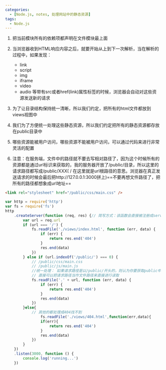 ```yaml
---
categories:
  - [Node.js, notes, 处理网站中的静态资源]
tags:
  - Node.js
---
```

1. 把当前模块所有的依赖项都声明在文件模块最上面
2. 当浏览器收到HTML响应内容之后，就要开始从上到下一次解析，当在解析的过程中，如果发现：
   - link
   - script
   - img
   - iframe
   - video
   - audio 
   等带有src或者href(link)属性标签的时候，浏览器会自动对这些资源发送新的请求
   
3. 为了让目录结构保持统一清晰，所以我们约定，把所有的html文件都放到views视图中
4. 我们为了方便统一处理这些静态资源，所以我们约定把所有的静态资源都存放在public目录中
5. 哪些资源能被用户访问，哪些资源不能被用户访问，可以通过代码来进行非常灵活的配置
6. 注意：在服务端，文件中的路径就不要去写相对路径了，因为这个时候所有的资源都是通过url标识来获取的，我的服务器开放了/public/目录，所以这里的请求路径都写成/public/XXX( / 在这里就是url根路径的意思。浏览器在真正发送请求的时候会最后把http://127.0.0.1:3000拼上)==不要再想文件路径了，把所有的路径都想象成url地址==

```html
<link rel="stylesheet" href="/public/css/main.css" />
```



```javascript
var http = require('http')
var fs = require('fs')
http
    .createServer(function (req, res) {// 简写方式：该函数会直接被注册成server的request请求事件处理函数
        var url = req.url
        if (url === '/') {
            fs.readFile('./views/index.html', function (err, data) {
                if (err) {
                    return res.end('404')
                }
                res.end(data)
            })
        } else if (url.indexOf('/public/') === 0) {
            // /public/css/main.css
            // /public/js/main.js
            //统一处理： 如果请求路径是以/public/开头的，则认为你要获取public中的某个资源
            // 直接可以把请求路径当作文件路径来直接进行读取
            fs.readFile('.' + url, function (err, data) {
                if (err) {
                    return res.end('404')
                }
                res.end(data)
            })
        }else{
            // 其他的都处理成404找不到
      			fs.readFile('./views/404.html',function(err,data){
                if(err){
                    return res.end('404')
                }
                res.end(data)
            })
        }
    })
    .listen(3000, function () {
        console.log('running...')
    })
```





